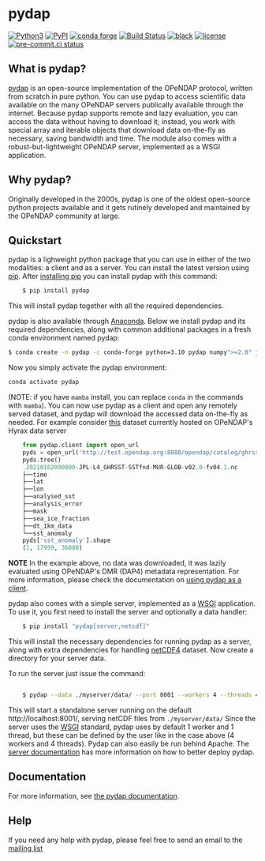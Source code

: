 pydap
=====

[![Python3](https://img.shields.io/badge/python-3-blue.svg)](https://www.python.org/downloads/)
[![PyPI](https://img.shields.io/pypi/v/pydap.svg?maxAge=2592000?style=plastic)](https://pypi.python.org/pypi/pydap/)
[![conda forge](https://anaconda.org/conda-forge/pydap/badges/version.svg)](https://anaconda.org/conda-forge/pydap)
[![Build Status](https://app.travis-ci.com/pydap/pydap.svg?token=J8bX8LxVpV3phxRqmnpC)](https://app.travis-ci.com/pydap/pydap)
[![black](https://img.shields.io/badge/code%20style-black-000000.svg)](https://github.com/psf/black)
[![license](https://img.shields.io/github/license/mashape/apistatus.svg)](https://github.com/pydap/pydap)
[![pre-commit.ci status](https://results.pre-commit.ci/badge/github/pydap/pydap/main.svg)](https://results.pre-commit.ci/latest/github/pydap/pydap/main)

What is pydap?
----------
[pydap](https://pydap.github.io/pydap/) is an open-source implementation of the OPeNDAP protocol, written from scratch in pure python. You can use pydap to access scientific data available on the many OPeNDAP servers publically available through the internet. Because pydap supports remote and lazy evaluation, you can access the data without having to download it; instead, you work with special array and iterable objects that download data on-the-fly as necessary, saving bandwidth and time. The module also comes with a robust-but-lightweight OPeNDAP server, implemented as a WSGI application.

Why pydap?
----------
Originally developed in the 2000s, pydap is one of the oldest open-source python projects available and it gets rutinely developed and maintained by the OPeNDAP community at large.


Quickstart
----------
pydap is a lighweight python package that you can use in either
of the two modalities: a client and as a server.
You can install the latest version using
[pip](http://pypi.python.org/pypi/pip). After [installing
pip](http://www.pip-installer.org/en/latest/installing.html) you can
install pydap with this command:

```bash
    $ pip install pydap
```
This will install pydap together with all the required
dependencies.

pydap is also available through [Anaconda](https://www.anaconda.com/).
Below we install pydap and its required dependencies, along with common
additional packages in a fresh conda environment named pydap:

```bash
$ conda create -n pydap -c conda-forge python=3.10 pydap numpy">=2.0" jupyterlab ipython netCDF4 scipy matplotlib
```
Now you simply activate the pydap environment:
```bash
conda activate pydap
```
(NOTE: if you have `mamba` install, you can replace `conda` in the commands with `mamba`). You can now use pydap as a client and open any remotely served
dataset, and pydap will download the accessed data on-the-fly as needed. For example consider [this](http://test.opendap.org:8080/opendap/catalog/ghrsst/20210102090000-JPL-L4_GHRSST-SSTfnd-MUR-GLOB-v02.0-fv04.1.nc.dmr.html) dataset currently hosted on OPeNDAP's Hyrax data server

```python
    from pydap.client import open_url
    pyds = open_url('http://test.opendap.org:8080/opendap/catalog/ghrsst/20210102090000-JPL-L4_GHRSST-SSTfnd-MUR-GLOB-v02.0-fv04.1.nc', protocol='dap4')
    pyds.tree()
    .20210102090000-JPL-L4_GHRSST-SSTfnd-MUR-GLOB-v02.0-fv04.1.nc
    ├──time
    ├──lat
    ├──lon
    ├──analysed_sst
    ├──analysis_error
    ├──mask
    ├──sea_ice_fraction
    ├──dt_1km_data
    └──sst_anomaly
    pyds['sst_anomaly'].shape
    (1, 17999, 36000)
```
**NOTE** In the example above, no data was downloaded, it was lazily evaluated using OPeNDAP's DMR (DAP4) metadata representation. For more information, please check the documentation on [using pydap
as a client](https://pydap.github.io/pydap/client.html).

pydap also comes with a simple server, implemented as a [WSGI]( http://wsgi.org/)
application. To use it, you first need to install the server and
optionally a data handler:

```bash
    $ pip install "pydap[server,netcdf]"
```

This will install the necessary dependencies for running pydap as a server, along with extra dependencies for handling [netCDF4](https://www.unidata.ucar.edu/software/netcdf/) dataset. Now create a directory
for your server data.

To run the server just issue the command:

```bash

    $ pydap --data ./myserver/data/ --port 8001 --workers 4 --threads 4
```

This will start a standalone server running on the default http://localhost:8001/,
serving netCDF files from ``./myserver/data/`` Since the server uses the
[WSGI](http://wsgi.org/) standard, pydap uses by default 1 worker and 1
thread, but these can be defined by the user like in the case above (4 workers
and 4 threads). Pydap can also easily be run behind Apache. The [server
documentation](https://pydap.github.io/pydap/server.html) has
more information on how to better deploy pydap.

## Documentation

For more information, see [the pydap
documentation](https://pydap.github.io/pydap/).

## Help

If you need any help with pydap, please feel free to send an email to
the [mailing list](http://groups.google.com/group/pydap/)
